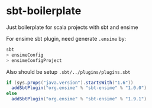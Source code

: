 # sbt-boilerplate
Just boilerplate for scala projects with sbt and ensime

For ensime sbt plugin, need generate `.ensime` by:
```bash
sbt
> ensimeConfig
> ensimeConfigProject
```

Also should be setup `.sbt/../plugins/plugins.sbt`

```scala
if (sys.props("java.version").startsWith("1.6"))
  addSbtPlugin("org.ensime" % "sbt-ensime" % "1.0.0")
else
  addSbtPlugin("org.ensime" % "sbt-ensime" % "1.9.1")
```
